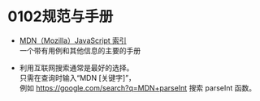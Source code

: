 # 0102规范与手册

- [MDN（Mozilla）JavaScript 索引](https://developer.mozilla.org/en-US/docs/Web/JavaScript/Reference) \
  一个带有用例和其他信息的主要的手册

- 利用互联网搜索通常是最好的选择。\
  只需在查询时输入“MDN [关键字]”，\
  例如 https://google.com/search?q=MDN+parseInt 搜索 parseInt 函数。